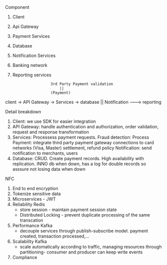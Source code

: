 Component
1. Client
2. Api Gateway
3. Payment Services
4. Database
5. Notification Services
6. Banking network
7. Reporting services

                        3rd Party Payment validation
                            ||
                        (Payment)
client -> API Gateway -> Services -> database
                            ||
                        Notification ---> reporting

Detail breakdown
1. Client: we use SDK for easier integration
2. API Gateway: handle authentication and authorization, order validation, request and response transformation 
3. Services: Processess payment requests. 
    Fraud detection:
    Process Payment: 
        integrate third party payment gateway
        connections to card networks (Visa, Master)
            settlement, refund policy
    Notification: send notification to merchants, users
4. Database: CRUD. Create payment records. High availability with replication. 
    INNO db when down, has a log for double records so asssure not losing data when down

NFC
1. End to end encryption
2. Tokenize sensitive data
3. Microservices - JWT
4. Reliability
    Redis 
    - store session - maintain payment session state
    - Distributed Locking - prevent duplicate processing of the same transcation
5. Performance
    Kafka 
    - decouple services through publish-subscribe model. payment created, transaction processed,...
6. Scalability
    Kafka
    - scale automatically according to traffic, managing resources through partitioning- consumer and producer can keep write events
7. Compliance
